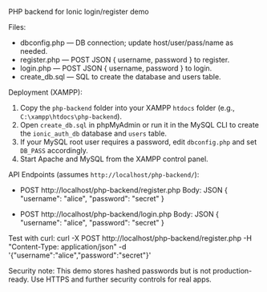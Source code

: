 PHP backend for Ionic login/register demo

Files:
- dbconfig.php — DB connection; update host/user/pass/name as needed.
- register.php — POST JSON { username, password } to register.
- login.php — POST JSON { username, password } to login.
- create_db.sql — SQL to create the database and users table.

Deployment (XAMPP):
1. Copy the `php-backend` folder into your XAMPP `htdocs` folder (e.g., `C:\xampp\htdocs\php-backend`).
2. Open `create_db.sql` in phpMyAdmin or run it in the MySQL CLI to create the `ionic_auth_db` database and `users` table.
3. If your MySQL root user requires a password, edit `dbconfig.php` and set `DB_PASS` accordingly.
4. Start Apache and MySQL from the XAMPP control panel.

API Endpoints (assumes `http://localhost/php-backend/`):
- POST http://localhost/php-backend/register.php
  Body: JSON { "username": "alice", "password": "secret" }

- POST http://localhost/php-backend/login.php
  Body: JSON { "username": "alice", "password": "secret" }

Test with curl:
curl -X POST http://localhost/php-backend/register.php -H "Content-Type: application/json" -d '{"username":"alice","password":"secret"}'

Security note: This demo stores hashed passwords but is not production-ready. Use HTTPS and further security controls for real apps.
